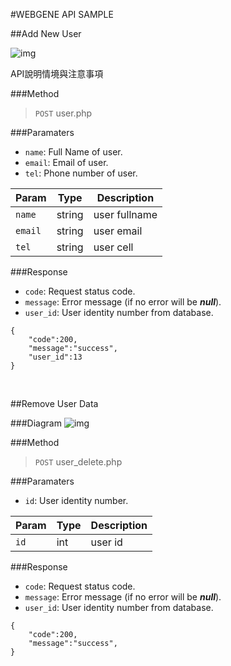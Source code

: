 #WEBGENE API SAMPLE 

##<i class="glyphicon glyphicon-file"></i>Add New User

![img](http://blog.webgene.com.tw/wp-content/uploads/2013/08/531790_10151762254634275_727473753_n.jpg)

API說明情境與注意事項

###Method
> `POST` user.php

###Paramaters

* `name`: Full Name of user.
* `email`: Email of user.
* `tel`: Phone number of user.

Param | Type | Description
--------|-------|--------------
`name`| string | user fullname 
`email` | string | user email 
`tel` | string | user cell

###Response

* `code`: Request status code.
* `message`: Error message (if no error will be _**null**_).
* `user_id`: User identity number from database. 

```
{
	"code":200,
	"message":"success",
	"user_id":13
}
```

<br/>

##Remove User Data

###Diagram
![img](http://blog.webgene.com.tw/wp-content/uploads/2013/08/531790_10151762254634275_727473753_n.jpg)

###Method
> `POST` user_delete.php

###Paramaters

* `id`: User identity number.

Param | Type | Description
--------|-------|--------------
`id`| int | user id 

###Response

* `code`: Request status code.
* `message`: Error message (if no error will be _**null**_).
* `user_id`: User identity number from database. 

```
{
	"code":200,
	"message":"success",
}
```
    


<link rel="stylesheet" href="https://maxcdn.bootstrapcdn.com/bootstrap/3.3.0/css/bootstrap.min.css">